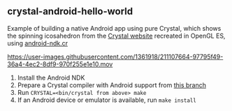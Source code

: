 ## crystal-android-hello-world

Example of building a native Android app using pure Crystal, which shows the
spinning icosahedron from the [Crystal website](https://crystal-lang.org/)
recreated in OpenGL ES, using
[android-ndk.cr](https://github.com/HertzDevil/android-ndk.cr)

https://user-images.githubusercontent.com/1361918/211107664-97795f49-36a4-4ec2-8df9-970f255e1e10.mov

1. Install the Android NDK
2. Prepare a Crystal compiler with Android support from
   [this branch](https://github.com/HertzDevil/crystal/tree/feature/aarch64-android)
3. Run `CRYSTAL=<bin/crystal from above> make`
4. If an Android device or emulator is available, run `make install`
